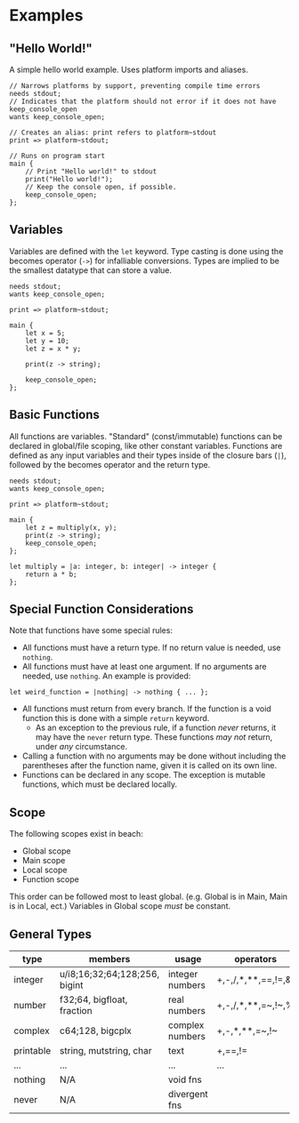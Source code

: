 # Examples

## "Hello World!"

A simple hello world example. Uses platform imports and aliases.

```beach
// Narrows platforms by support, preventing compile time errors
needs stdout;
// Indicates that the platform should not error if it does not have keep_console_open
wants keep_console_open;

// Creates an alias: print refers to platform~stdout
print => platform~stdout;

// Runs on program start
main {
    // Print "Hello world!" to stdout
    print("Hello world!");
    // Keep the console open, if possible.
    keep_console_open;
};
```

## Variables

Variables are defined with the `let` keyword. Type casting is done using the becomes operator (`->`) for infalliable conversions. Types are implied to be the smallest datatype that can store a value.

```beach
needs stdout;
wants keep_console_open;

print => platform~stdout;

main {
    let x = 5;
    let y = 10;
    let z = x * y;

    print(z -> string);

    keep_console_open;
};
```

## Basic Functions

All functions are variables. "Standard" (const/immutable) functions can be declared in global/file scoping, like other constant variables. Functions are defined as any input variables and their types inside of the closure bars (`|`), followed by the becomes operator and the return type.

```beach
needs stdout;
wants keep_console_open;

print => platform~stdout;

main {
    let z = multiply(x, y);
    print(z -> string);
    keep_console_open;
};

let multiply = |a: integer, b: integer| -> integer {
    return a * b;
};
```

## Special Function Considerations

Note that functions have some special rules:

- All functions must have a return type. If no return value is needed, use `nothing`.
- All functions must have at least one argument. If no arguments are needed, use `nothing`. An example is provided:

```beach
let weird_function = |nothing| -> nothing { ... };
```

- All functions must return from every branch. If the function is a void function this is done with a simple `return` keyword.
  - As an exception to the previous rule, if a function *never* returns, it may have the `never` return type. These functions *may not* return, under *any* circumstance.
- Calling a function with no arguments may be done without including the parentheses after the function name, given it is called on its own line.
- Functions can be declared in any scope. The exception is mutable functions, which must be declared locally.

## Scope

The following scopes exist in beach:

- Global scope
- Main scope
- Local scope
- Function scope

This order can be followed most to least global. (e.g. Global is in Main, Main is in Local, ect.)
Variables in Global scope *must* be constant.

## General Types

|type     |members                      |usage          |operators               |
|---------|-----------------------------|---------------|------------------------|
|integer  |u/i8;16;32;64;128;256, bigint|integer numbers  |+,-,/,*,**,==,!=,&,|,^,%|
|number   |f32;64, bigfloat, fraction   |real numbers   |+,-,/,*,**,=~,!~,%      |
|complex  |c64;128, bigcplx             |complex numbers|+,-,*,**,=~,!~          |<!-- more operators should be possible here, look into this -->
|printable|string, mutstring, char            |text           |+,==,!=                 |
|...      |...                          |...            |...                     |
|nothing  |N/A                          |void fns       |                        |
|never    |N/A                          |divergent fns  |                        |
